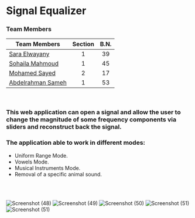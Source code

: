 # Signal Equalizer


### Team Members
| Team Members                                                | Section| B.N. |
|-------------------------------------------------------------|:------:|:----:|
| [Sara Elwayany](https://github.com/Saraelwatany)            |    1   |  39  |
| [Sohaila Mahmoud](https://github.com/sohailamahmoud)        |    1   |  45  |
| [Mohamed Sayed](https://github.com/MohammadSayed02)         |    2   |  17  |
| [Abdelrahman Sameh](https://github.com/AbdelrahmanSameh1)   |    1   |  53  |

<br>

### **This web application** can open a signal and allow the user to change the magnitude of some frequency components via sliders and reconstruct back the signal.

### The application able to work in different modes:
* Uniform Range Mode.
* Vowels Mode.
* Musical Instruments Mode.
* Removal of a specific animal sound.


<br><br>



![Screenshot (48)](https://github.com/sbme-tutorials/sbe3110_f22_task2_team-27/blob/main/Images/Screenshot%202022-11-22%20235914.png)
![Screenshot (49)](https://github.com/sbme-tutorials/sbe3110_f22_task2_team-27/blob/main/Images/Screenshot%202022-11-22%20235940.png)
![Screenshot (50)](https://github.com/sbme-tutorials/sbe3110_f22_task2_team-27/blob/main/Images/Screenshot%202022-11-23%20000143.png)
![Screenshot (51)](https://github.com/sbme-tutorials/sbe3110_f22_task2_team-27/blob/main/Images/Screenshot%202022-11-23%20000445.png)
![Screenshot (51)](https://github.com/sbme-tutorials/sbe3110_f22_task2_team-27/blob/main/Images/Screenshot%202022-11-23%20000525.png)
